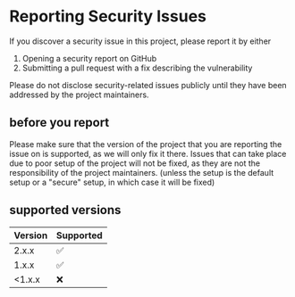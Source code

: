 # Reporting Security Issues

If you discover a security issue in this project, please report it by either
1. Opening a security report on GitHub
2. Submitting a pull request with a fix describing the vulnerability

Please do not disclose security-related issues publicly until they have been addressed by the project maintainers.

## before you report

Please make sure that the version of the project that you are reporting the issue on is supported,
as we will only fix it there.
Issues that can take place due to poor setup of the project will not be fixed,
as they are not the responsibility of the project maintainers.
(unless the setup is the default setup or a "secure" setup, in which case it will be fixed)

## supported versions

| Version | Supported |
|---------|-----------|
| 2.x.x   | ✅         |
| 1.x.x   | ✅         |
| <1.x.x  | ❌         |
